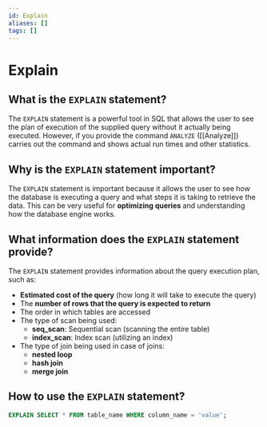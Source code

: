 ```yaml
---
id: Explain
aliases: []
tags: []
---
```


# Explain 

## What is the `EXPLAIN` statement?

The `EXPLAIN` statement is a powerful tool in SQL that allows the user to see the plan of execution of the supplied query without it actually being executed. However, if you provide the command `ANALYZE` ([[Analyze]]) carries out the command and shows actual run times and other statistics.

## Why is the `EXPLAIN` statement important?

The `EXPLAIN` statement is important because it allows the user to see how the database is executing a query and what steps it is taking to retrieve the data. This can be very useful for **optimizing queries** and understanding how the database engine works.

## What information does the `EXPLAIN` statement provide?

The `EXPLAIN` statement provides information about the query execution plan, such as:
- **Estimated cost of the query** (how long it will take to execute the query)
- The **number of rows that the query is expected to return**
- The order in which tables are accessed
- The type of scan being used:
    - **seq_scan**: Sequential scan (scanning the entire table)
    - **index_scan**: Index scan (utilizing an index)
- The type of join being used in case of joins:
    - **nested loop**
    - **hash join**
    - **merge join**

## How to use the `EXPLAIN` statement?

```sql
EXPLAIN SELECT * FROM table_name WHERE column_name = 'value';
```
